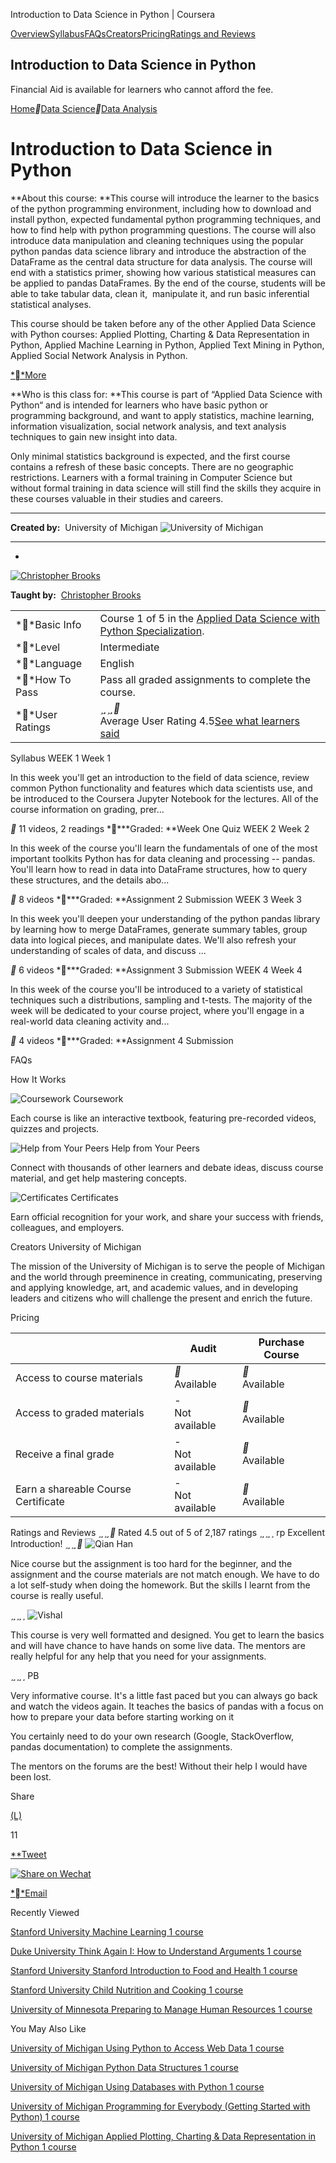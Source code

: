 Introduction to Data Science in Python | Coursera

[Overview](https://www.coursera.org/learn/python-data-analysis?recoOrder=0&utm_medium=email&utm_source=recommendations&utm_campaign=recommendationsEmail%7Erecs_email%7E2017-06-26#)[Syllabus](https://www.coursera.org/learn/python-data-analysis?recoOrder=0&utm_medium=email&utm_source=recommendations&utm_campaign=recommendationsEmail%7Erecs_email%7E2017-06-26#syllabus)[FAQs](https://www.coursera.org/learn/python-data-analysis?recoOrder=0&utm_medium=email&utm_source=recommendations&utm_campaign=recommendationsEmail%7Erecs_email%7E2017-06-26#faqs)[Creators](https://www.coursera.org/learn/python-data-analysis?recoOrder=0&utm_medium=email&utm_source=recommendations&utm_campaign=recommendationsEmail%7Erecs_email%7E2017-06-26#creators)[Pricing](https://www.coursera.org/learn/python-data-analysis?recoOrder=0&utm_medium=email&utm_source=recommendations&utm_campaign=recommendationsEmail%7Erecs_email%7E2017-06-26#pricing)[Ratings and Reviews](https://www.coursera.org/learn/python-data-analysis?recoOrder=0&utm_medium=email&utm_source=recommendations&utm_campaign=recommendationsEmail%7Erecs_email%7E2017-06-26#ratings)

## Introduction to Data Science in Python

Financial Aid is available for learners who cannot afford the fee.

[Home](https://www.coursera.org/browse)**[Data Science](https://www.coursera.org/browse/data-science)**[Data Analysis](https://www.coursera.org/browse/data-science/data-analysis)

# Introduction to Data Science in Python

**About this course: **This course will introduce the learner to the basics of the python programming environment, including how to download and install python, expected fundamental python programming techniques, and how to find help with python programming questions. The course will also introduce data manipulation and cleaning techniques using the popular python pandas data science library and introduce the abstraction of the DataFrame as the central data structure for data analysis. The course will end with a statistics primer, showing how various statistical measures can be applied to pandas DataFrames. By the end of the course, students will be able to take tabular data, clean it,  manipulate it, and run basic inferential statistical analyses.

This course should be taken before any of the other Applied Data Science with Python courses: Applied Plotting, Charting & Data Representation in Python, Applied Machine Learning in Python, Applied Text Mining in Python, Applied Social Network Analysis in Python.

[**More](https://www.coursera.org/learn/python-data-analysis?recoOrder=0&utm_medium=email&utm_source=recommendations&utm_campaign=recommendationsEmail%7Erecs_email%7E2017-06-26#)

**Who is this class for: **This course is part of “Applied Data Science with Python“ and is intended for learners who have basic python or programming background, and want to apply statistics, machine learning, information visualization, social network analysis, and text analysis techniques to gain new insight into data.

Only minimal statistics background is expected, and the first course contains a refresh of these basic concepts. There are no geographic restrictions. Learners with a formal training in Computer Science but without formal training in data science will still find the skills they acquire in these courses valuable in their studies and careers.

* * *

**Created by:**  University of Michigan
![University of Michigan](../_resources/105c2248772125d1fff32940eb103ac2.jpg)

* * *

-

[![Christopher Brooks](../_resources/151875df4bf88446485eef10575226a1.jpg)](https://www.coursera.org/instructor/christopher-brooks)

**Taught by:**  [Christopher Brooks](https://www.coursera.org/instructor/christopher-brooks)

|     |     |
| --- | --- |
| **Basic Info | Course 1 of 5 in the [Applied Data Science with Python Specialization](https://www.coursera.org/specializations/data-science-python). |
| **Level | Intermediate |
| **Language | English |
| **How To Pass | Pass all graded assignments to complete the course. |
| **User Ratings | **********<br>Average User Rating 4.5[See what learners said](https://www.coursera.org/learn/python-data-analysis?recoOrder=0&utm_medium=email&utm_source=recommendations&utm_campaign=recommendationsEmail%7Erecs_email%7E2017-06-26#ratings) |

Syllabus
WEEK 1
Week 1

In this week you'll get an introduction to the field of data science, review common Python functionality and features which data scientists use, and be introduced to the Coursera Jupyter Notebook for the lectures. All of the course information on grading, prer...

**
11 videos, 2 readings
****Graded: **Week One Quiz
WEEK 2
Week 2

In this week of the course you'll learn the fundamentals of one of the most important toolkits Python has for data cleaning and processing -- pandas. You'll learn how to read in data into DataFrame structures, how to query these structures, and the details abo...

**
8 videos
****Graded: **Assignment 2 Submission
WEEK 3
Week 3

In this week you'll deepen your understanding of the python pandas library by learning how to merge DataFrames, generate summary tables, group data into logical pieces, and manipulate dates. We'll also refresh your understanding of scales of data, and discuss ...

**
6 videos
****Graded: **Assignment 3 Submission
WEEK 4
Week 4

In this week of the course you'll be introduced to a variety of statistical techniques such a distributions, sampling and t-tests. The majority of the week will be dedicated to your course project, where you'll engage in a real-world data cleaning activity and...

**
4 videos
****Graded: **Assignment 4 Submission

FAQs

How It Works

![Coursework](../_resources/ff2d5d52125b67dda072b18feac97ea5.png)
Coursework

Each course is like an interactive textbook, featuring pre-recorded videos, quizzes and projects.

![Help from Your Peers](../_resources/779292eaef6fd67008190c7bb0606e2f.png)
Help from Your Peers

Connect with thousands of other learners and debate ideas, discuss course material, and get help mastering concepts.

![Certificates](../_resources/4226046e400edebdcdff6bb5cde685fb.png)
Certificates

Earn official recognition for your work, and share your success with friends, colleagues, and employers.

Creators
University of Michigan

The mission of the University of Michigan is to serve the people of Michigan and the world through preeminence in creating, communicating, preserving and applying knowledge, art, and academic values, and in developing leaders and citizens who will challenge the present and enrich the future.

Pricing

|     | Audit | Purchase Course |
| --- | --- | --- |
| Access to course materials | **<br>Available | **<br>Available |
| Access to graded materials | -<br>Not available | **<br>Available |
| Receive a final grade | -<br>Not available | **<br>Available |
| Earn a shareable Course Certificate | -<br>Not available | **<br>Available |

Ratings and Reviews
**********
Rated 4.5 out of 5 of 2,187 ratings
**********
rp
Excellent Introduction!
**********
![Qian Han](../_resources/439deea5b321f562d11bcd52bca2fc2b.jpg)

Nice course but the assignment is too hard for the beginner, and the assignment and the course materials are not match enough. We have to do a lot self-study when doing the homework. But the skills I learnt from the course is really useful.

**********
![Vishal](../_resources/e4fa957e88471d413776ddfb31a13341.jpg)

This course is very well formatted and designed. You get to learn the basics and will have chance to have hands on some live data. The mentors are really helpful for any help that you need for your assignments.

**********
PB

Very informative course. It's a little fast paced but you can always go back and watch the videos again. It teaches the basics of pandas with a focus on how to prepare your data before starting working on it

You certainly need to do your own research (Google, StackOverflow, pandas documentation) to complete the assignments.

The mentors on the forums are the best! Without their help I would have been lost.

Share

[(L)](https://www.facebook.com/sharer/sharer.php?app_id=823425307723964&kid_directed_site=0&sdk=joey&u=https%3A%2F%2Fwww.coursera.org%2Flearn%2Fpython-data-analysis&display=popup&ref=plugin&src=share_button)

11

[**Tweet](https://twitter.com/intent/tweet?original_referer=https%3A%2F%2Fwww.coursera.org%2Flearn%2Fpython-data-analysis%3FrecoOrder%3D0%26utm_medium%3Demail%26utm_source%3Drecommendations%26utm_campaign%3DrecommendationsEmail%257Erecs_email%257E2017-06-26&ref_src=twsrc%5Etfw&text=I%27m%20taking%20Introduction%20to%20Data%20Science%20in%20Python%20from%20%40umich!&tw_p=tweetbutton&url=https%3A%2F%2Fwww.coursera.org%2Flearn%2Fpython-data-analysis&via=coursera)

[![Share on Wechat](../_resources/46ae798f43930f158650141ab7701618.png)]()

[**Email](https://www.coursera.org/learn/python-data-analysis?recoOrder=0&utm_medium=email&utm_source=recommendations&utm_campaign=recommendationsEmail%7Erecs_email%7E2017-06-26mailto:?subject=Check%20out%20the%20Introduction%20to%20Data%20Science%20in%20Python%20course%20on%20Coursera&body=I%20thought%20you%27d%20be%20interested%20in%20the%20Introduction%20to%20Data%20Science%20in%20Python%20course%20on%20Coursera.%20Go%20to%20https://www.coursera.org/learn/python-data-analysis)

Recently Viewed

[   Stanford University  Machine Learning    1 course](https://www.coursera.org/learn/machine-learning)

[   Duke University  Think Again I: How to Understand Arguments    1 course](https://www.coursera.org/learn/understanding-arguments)

[   Stanford University  Stanford Introduction to Food and Health    1 course](https://www.coursera.org/learn/food-and-health)

[   Stanford University  Child Nutrition and Cooking    1 course](https://www.coursera.org/learn/childnutrition)

[   University of Minnesota  Preparing to Manage Human Resources    1 course](https://www.coursera.org/learn/managing-human-resources)

You May Also Like

[   University of Michigan  Using Python to Access Web Data    1 course](https://www.coursera.org/learn/python-network-data)

[   University of Michigan  Python Data Structures    1 course](https://www.coursera.org/learn/python-data)

[   University of Michigan  Using Databases with Python    1 course](https://www.coursera.org/learn/python-databases)

[   University of Michigan  Programming for Everybody (Getting Started with Python)    1 course](https://www.coursera.org/learn/python)

[   University of Michigan  Applied Plotting, Charting & Data Representation in Python    1 course](https://www.coursera.org/learn/python-plotting)